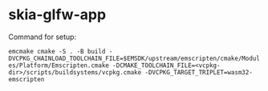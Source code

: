 # skia-glfw-app
Command for setup:

`emcmake cmake -S . -B build -DVCPKG_CHAINLOAD_TOOLCHAIN_FILE=$EMSDK/upstream/emscripten/cmake/Modules/Platform/Emscripten.cmake -DCMAKE_TOOLCHAIN_FILE=<vcpkg-dir>/scripts/buildsystems/vcpkg.cmake -DVCPKG_TARGET_TRIPLET=wasm32-emscripten`
